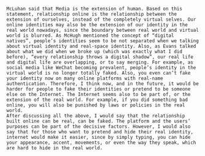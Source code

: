 
	McLuhan said that Media is the extension of human. Based on this statement, relationship online is the relationship between the extension of ourselves, instead of the completely virtual selves. Our online identities may also be the extension of our identity in the real world nowadays, since the boundary between real world and virtual world is blurred. As McHugh mentioned the concept of “digital natives”, people’s identities seem to be not separated when we talking about virtual identity and real-space identity. Also, as Evans talked about what we did when we broke up (which was exactly what I did before), “every relationship throws a digital shadow”, our real life and digital life are overlapping, or to say merging. For example, as social media like WeChat becoming prevalent, people’s identity in the virtual world is no longer totally faked. Also, you even can’t fake your identity now on many online platforms with real-name authentication. Therefore, I think now, and in the future, it would be harder for people to fake their identities or pretend to be someone else on the Internet. The Internet seems also to be part of, or the extension of the real world. For example, if you did something bad online, you will also be punished by laws or policies in the real world.
	After discussing all the above, I would say that the relationship built online can be real, can be faked. The platform and the users’ purposes can be part of the decisive factors. However, I would also say that for those who want to pretend and hide their real identity, internet would make it easier, since by simply typing, you can hide your appearance, accent, movements, or even the way they speak, which are hard to hide in the real world. 